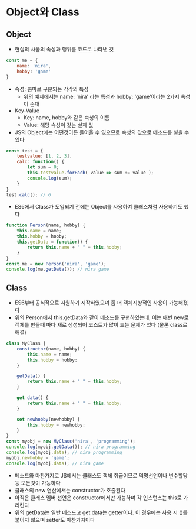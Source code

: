 # Object와 Class
## Object
* 현실의 사물의 속성과 행위를 코드로 나타낸 것
```javascript
const me = {
    name: 'nira',
    hobby: 'game'
}
```
* 속성: 콤마로 구분되는 각각의 특성
    + 위의 예제에서는 name: 'nira' 라는 특성과 hobby: 'game'이라는 2가지 속성이 존재
* Key-Value
    + Key: name, hobby와 같은 속성의 이름
    + Value: 해당 속성이 갖는 실제 값
* JS의 Object에는 어떤것이든 들어올 수 있으므로 속성의 값으로 메소드를 넣을 수 있다
```javascript
const test = {
    testvalue: [1, 2, 3],
    calc: function() {
        let sum = 0;
        this.testvalue.forEach( value => sum += value );
        console.log(sum);
    }
}
test.calc(); // 6
```
* ES6에서 Class가 도입되기 전에는 Object를 사용하여 클래스처럼 사용하기도 했다
```javascript
function Person(name, hobby) {
    this.name = name;
    this.hobby = hobby;
    this.getData = function() {
        return this.name + " " + this.hobby;
    }
}
const me = new Person('nira', 'game');
console.log(me.getData()); // nira game
```
## Class
* ES6부터 공식적으로 지원하기 시작하였으며 좀 더 객체지향적인 사용이 가능해졌다
* 위의 Person에서 this.getData와 같이 메소드를 구현하였는데, 이는 매번 new로 객체를 만들때 마다 새로 생성되어 코스트가 많이 드는 문제가 있다 (물론 class로 해결)
```javascript
class MyClass {
    constructor(name, hobby) {
        this.name = name;
        this.hobby = hobby;
    }

    getData() {
        return this.name + " " + this.hobby;
    }

    get data() {
        return this.name + " " + this.hobby;
    }

    set newhobby(newhobby) {
        this.hobby = newhobby;
    }
}
const myobj = new MyClass('nira', 'programming');
console.log(myobj.getData()); // nira programming
console.log(myobj.data); // nira programming
myobj.newhobby = 'game';
console.log(myobj.data); // nira game
```
* 메소드와 마찬가지로 JS에서는 클래스도 객체 취급이므로 익명선언이나 변수할당 등 모든것이 가능하다
* 클래스의 new 연산에서는 constructor가 호출된다
* 아직은 클래스 멤버 선언은 constructor에서만 가능하며 각 인스턴스는 this로 가리킨다
* 위의 getData는 일반 메소드고 get data는 getter이다. 이 경우에는 사용 시 ()를 붙이지 않으며 setter도 마찬가지이다